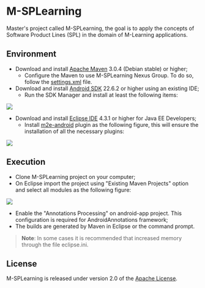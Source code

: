 # M-SPLearning

Master's project called M-SPLearning, the goal is to apply the concepts of Software Product Lines (SPL) in the domain of M-Learning applications.

## Environment

+ Download and install [Apache Maven][ref01] 3.0.4 (Debian stable) or higher;
    + Configure the Maven to use M-SPLearning Nexus Group. To do so, follow the [settings.xml][ref02] file.
+ Download and install [Android SDK][ref03] 22.6.2 or higher using an existing IDE;
    + Run the SDK Manager and install at least the following items:

<p align="left">   
      <img src="https://www.dropbox.com/s/msxyh60dk3qovg8/android-sdk.png?dl=1" />
</p>

+ Download and install [Eclipse IDE][ref04] 4.3.1 or higher for Java EE Developers;
    + Install [m2e-android][ref05] plugin as the following figure, this will ensure the installation of all the necessary plugins:

<p align="left">
    <img src="https://www.dropbox.com/s/8m8belqv9glndd0/m2e-android.png?dl=1" />
</p>

## Execution

+ Clone M-SPLearning project on your computer;
+ On Eclipse import the project using "Existing Maven Projects" option and select all modules as the following figure:

<p align="left">
    <img src="https://www.dropbox.com/s/s2ahfxsqmql1156/import.png?dl=1" />
</p>

+ Enable the "Annotations Processing" on android-app project. This configuration is required for AndroidAnnotations framework;
+ The builds are generated by Maven in Eclipse or the command prompt.

> **Note**: In some cases it is recommended that increased memory through the file eclipse.ini.

## License

M-SPLearning is released under version 2.0 of the [Apache License][ref06].

[ref01]: http://maven.apache.org/download.html
[ref02]: https://www.dropbox.com/s/knut6fiskw9wapi/settings.xml
[ref03]: http://developer.android.com/sdk
[ref04]: http://www.eclipse.org/downloads
[ref05]: http://rgladwell.github.io/m2e-android
[ref06]: http://www.apache.org/licenses/LICENSE-2.0
